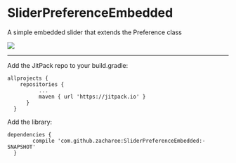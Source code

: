 # SliderPreferenceEmbedded

A simple embedded slider that extends the Preference class

[![](https://jitpack.io/v/zacharee/SliderPreferenceEmbedded.svg)](https://jitpack.io/#zacharee/SliderPreferenceEmbedded)

___

Add the JitPack repo to your build.gradle:

    allprojects {
	  	repositories {
			  ...
			  maven { url 'https://jitpack.io' }
		  }
	  }
  
Add the library:

    dependencies {
	        compile 'com.github.zacharee:SliderPreferenceEmbedded:-SNAPSHOT'
	  }
